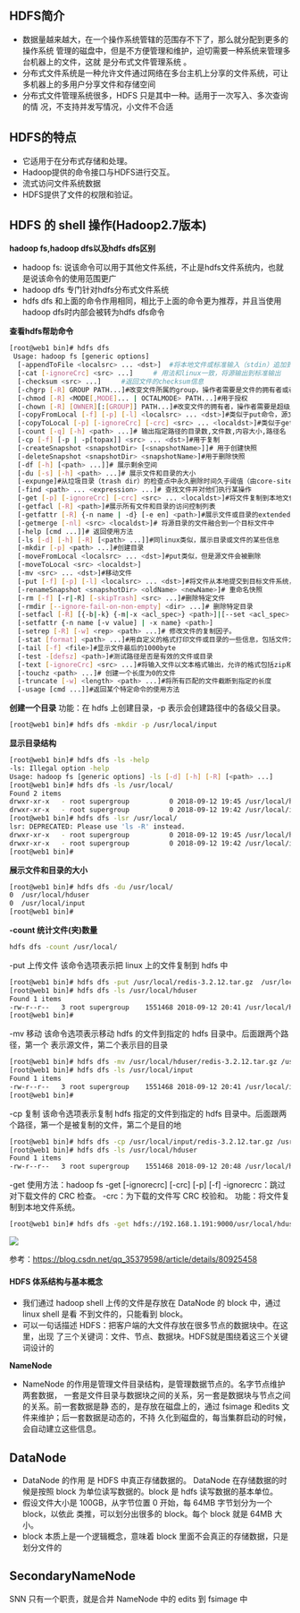 HDFS简介
------

 - 数据量越来越大，在一个操作系统管辖的范围存不下了，那么就分配到更多的操作系统
   管理的磁盘中，但是不方便管理和维护，迫切需要一种系统来管理多台机器上的文件，这就 是分布式文件管理系统 。
 - 分布式文件系统是一种允许文件通过网络在多台主机上分享的文件系统，可让多机器上的多用户分享文件和存储空间
 - 分布式文件管理系统很多，HDFS 只是其中一种。适用于一次写入、多次查询的情
况，不支持并发写情况，小文件不合适

HDFS的特点
-------

 - 它适用于在分布式存储和处理。
 -  Hadoop提供的命令接口与HDFS进行交互。
 - 流式访问文件系统数据
 - HDFS提供了文件的权限和验证。

HDFS 的 shell 操作(Hadoop2.7版本)
---------------
**hadoop fs,hadoop dfs以及hdfs dfs区别**
 - hadoop fs: 说该命令可以用于其他文件系统，不止是hdfs文件系统内，也就是说该命令的使用范围更广
 - hadoop dfs 专门针对hdfs分布式文件系统
 - hdfs dfs 和上面的命令作用相同，相比于上面的命令更为推荐，并且当使用hadoop dfs时内部会被转为hdfs dfs命令

**查看hdfs帮助命令**
```bash
[root@web1 bin]# hdfs dfs
 Usage: hadoop fs [generic options]
  [-appendToFile <localsrc> ... <dst>]  #将本地文件或标准输入（stdin）追加到目标文件系统
  [-cat [-ignoreCrc] <src> ...]     # 用法和linux一致，将源输出到标准输出
  [-checksum <src> ...]     #返回文件的checksum信息
  [-chgrp [-R] GROUP PATH...]#改变文件所属的group，操作者需要是文件的拥有者或者超级用户
  [-chmod [-R] <MODE[,MODE]... | OCTALMODE> PATH...]#用于授权
  [-chown [-R] [OWNER][:[GROUP]] PATH...]#改变文件的拥有者，操作者需要是超级用户
  [-copyFromLocal [-f] [-p] [-l] <localsrc> ... <dst>]#类似于put命令，源文件必须是本地的
  [-copyToLocal [-p] [-ignoreCrc] [-crc] <src> ... <localdst>]#类似于get命令，目标必须是本地的
  [-count [-q] [-h] <path> ...]# 输出指定路径的目录数,文件数,内容大小,路径名
  [-cp [-f] [-p | -p[topax]] <src> ... <dst>]#用于复制
  [-createSnapshot <snapshotDir> [<snapshotName>]]# 用于创建快照
  [-deleteSnapshot <snapshotDir> <snapshotName>]#用于删除快照
  [-df [-h] [<path> ...]]# 展示剩余空间
  [-du [-s] [-h] <path> ...]# 展示文件和目录的大小
  [-expunge]#从垃圾目录（trash dir）的检查点中永久删除时间久于阈值（由core-site.xml中的fs.trash.checkpoint.interval指定，这个值需要小于fs.trash.interval）的文件，并创建新的检查点。
  [-find <path> ... <expression> ...]# 查找文件并对他们执行某操作
  [-get [-p] [-ignoreCrc] [-crc] <src> ... <localdst>]#将文件复制到本地文件系统。未通过CRC检查的文件将会自带-ignorecrc参数，其他将会自带-crc参数。
  [-getfacl [-R] <path>]#展示所有文件和目录的访问控制列表
  [-getfattr [-R] {-n name | -d} [-e en] <path>]#展示文件或目录的extended attribute name and value
  [-getmerge [-nl] <src> <localdst>]# 将源目录的文件融合到一个目标文件中
  [-help [cmd ...]]# 返回使用方法
  [-ls [-d] [-h] [-R] [<path> ...]]#同linux类似，展示目录或文件的某些信息
  [-mkdir [-p] <path> ...]#创建目录
  [-moveFromLocal <localsrc> ... <dst>]#put类似，但是源文件会被删除
  [-moveToLocal <src> <localdst>]
  [-mv <src> ... <dst>]#移动文件
  [-put [-f] [-p] [-l] <localsrc> ... <dst>]#将文件从本地提交到目标文件系统，也可以从stdin写入到目标文件系统
  [-renameSnapshot <snapshotDir> <oldName> <newName>]# 重命名快照
  [-rm [-f] [-r|-R] [-skipTrash] <src> ...]#删除特定文件
  [-rmdir [--ignore-fail-on-non-empty] <dir> ...]# 删除特定目录
  [-setfacl [-R] [{-b|-k} {-m|-x <acl_spec>} <path>]|[--set <acl_spec> <path>]]# 设置文件或目录的访问控制列表
  [-setfattr {-n name [-v value] | -x name} <path>]
  [-setrep [-R] [-w] <rep> <path> ...]# 修改文件的复制因子。
  [-stat [format] <path> ...]#用自定义的格式打印文件或目录的一些信息，包括文件大小、类型、所属group、文件名、block大小、复制因子、拥有者和修改时间
  [-tail [-f] <file>]#显示文件最后的1000byte
  [-test -[defsz] <path>]#测试路径是否是有效的文件或目录
  [-text [-ignoreCrc] <src> ...]#将输入文件以文本格式输出，允许的格式包括zip和TextRecordInputStream
  [-touchz <path> ...]# 创建一个长度为0的文件
  [-truncate [-w] <length> <path> ...]#将所有匹配的文件截断到指定的长度
  [-usage [cmd ...]]#返回某个特定命令的使用方法
```
**创建一个目录**
功能：在 hdfs 上创建目录，-p 表示会创建路径中的各级父目录。
```bash
[root@web1 bin]# hdfs dfs -mkdir -p /usr/local/input
```
**显示目录结构**
```bash
[root@web1 bin]# hdfs dfs -ls -help
-ls: Illegal option -help
Usage: hadoop fs [generic options] -ls [-d] [-h] [-R] [<path> ...]
[root@web1 bin]# hdfs dfs -ls /usr/local/
Found 2 items
drwxr-xr-x   - root supergroup          0 2018-09-12 19:45 /usr/local/hduser
drwxr-xr-x   - root supergroup          0 2018-09-12 19:42 /usr/local/input
[root@web1 bin]# hdfs dfs -lsr /usr/local/
lsr: DEPRECATED: Please use 'ls -R' instead.
drwxr-xr-x   - root supergroup          0 2018-09-12 19:45 /usr/local/hduser
drwxr-xr-x   - root supergroup          0 2018-09-12 19:42 /usr/local/input
[root@web1 bin]# 
```
**展示文件和目录的大小**

```bash
[root@web1 bin]# hdfs dfs -du /usr/local/
0  /usr/local/hduser
0  /usr/local/input
[root@web1 bin]# 
```
**-count 统计文件(夹)数量**
```bash
hdfs dfs -count /usr/local/
```
-put 上传文件
该命令选项表示把 linux 上的文件复制到 hdfs 中
```bash
[root@web1 bin]# hdfs dfs -put /usr/local/redis-3.2.12.tar.gz  /usr/local/hduser
[root@web1 bin]# hdfs dfs -ls /usr/local/hduser
Found 1 items
-rw-r--r--   3 root supergroup    1551468 2018-09-12 20:41 /usr/local/hduser/redis-3.2.12.tar.gz
[root@web1 bin]# 
```

-mv 移动
该命令选项表示移动 hdfs 的文件到指定的 hdfs 目录中。后面跟两个路径，第一个
表示源文件，第二个表示目的目录
```bash
[root@web1 bin]# hdfs dfs -mv /usr/local/hduser/redis-3.2.12.tar.gz /usr/local/input
[root@web1 bin]# hdfs dfs -ls /usr/local/input
Found 1 items
-rw-r--r--   3 root supergroup    1551468 2018-09-12 20:41 /usr/local/input/redis-3.2.12.tar.gz
[root@web1 bin]# 
```
-cp 复制
该命令选项表示复制 hdfs 指定的文件到指定的 hdfs 目录中。后面跟两个路径，第一个是被复制的文件，第二个是目的地

```bash
[root@web1 bin]# hdfs dfs -cp /usr/local/input/redis-3.2.12.tar.gz /usr/local/hduser
[root@web1 bin]# hdfs dfs -ls /usr/local/hduser
Found 1 items
-rw-r--r--   3 root supergroup    1551468 2018-09-12 20:48 /usr/local/hduser/redis-3.2.12.tar.gz
```

-get
使用方法：hadoop fs -get [-ignorecrc] [-crc] [-p] [-f] <src> <localdst>
-ignorecrc：跳过对下载文件的 CRC 检查。
-crc：为下载的文件写 CRC 校验和。
功能：将文件复制到本地文件系统。
```bash
[root@web1 bin]# hdfs dfs -get hdfs://192.168.1.191:9000/usr/local/hduser/redis-3.2.12.tar.gz /usr
```
<img src="../../../images/hadoop2.png">

参考：https://blog.csdn.net/qq_35379598/article/details/80925458

#### HDFS 体系结构与基本概念

 - 我们通过 hadoop shell 上传的文件是存放在 DataNode 的 block 中，通过 linux shell 是看
   不到文件的，只能看到 block。
 - 可以一句话描述 HDFS：把客户端的大文件存放在很多节点的数据块中。在这里，出现 了三个关键词：文件、节点、数据块。HDFS就是围绕着这三个关键词设计的

**NameNode**
 - NameNode 的作用是管理文件目录结构，是管理数据节点的。名字节点维护两套数据，
    一套是文件目录与数据块之间的关系，另一套是数据块与节点之间的关系。前一套数据是静 态的，是存放在磁盘上的，通过 fsimage 和edits 文件来维护；后一套数据是动态的，不持 久化到磁盘的，每当集群启动的时候，会自动建立这些信息。

DataNode
--------
 - DataNode 的作用 是 HDFS 中真正存储数据的。 DataNode 在存储数据的时候是按照 block
   为单位读写数据的。block 是 hdfs 读写数据的基本单位。
 - 假设文件大小是 100GB，从字节位置 0 开始，每 64MB 字节划分为一个 block，以依此 类推，可以划分出很多的 block。每个 block 就是 64MB 大小。
 - block 本质上是一个逻辑概念，意味着 block 里面不会真正的存储数据，只是划分文件的

SecondaryNameNode
-----------------
SNN 只有一个职责，就是合并 NameNode 中的 edits 到 fsimage 中

